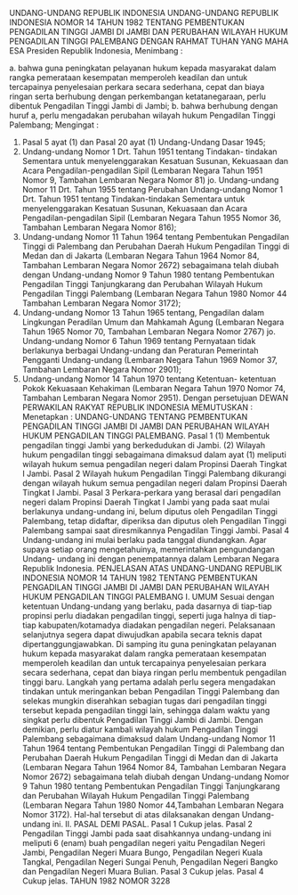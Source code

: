  UNDANG-UNDANG REPUBLIK INDONESIA UNDANG-UNDANG REPUBLIK INDONESIA NOMOR 14 TAHUN 1982 TENTANG PEMBENTUKAN PENGADILAN TINGGI JAMBI DI JAMBI DAN PERUBAHAN WILAYAH HUKUM PENGADILAN TINGGI PALEMBANG
DENGAN RAHMAT TUHAN YANG MAHA ESA Presiden Republik Indonesia,
Menimbang :

a. bahwa guna peningkatan pelayanan hukum kepada masyarakat dalam rangka pemerataan kesempatan memperoleh keadilan dan untuk tercapainya penyelesaian perkara secara sederhana, cepat dan biaya ringan serta berhubung dengan perkembangan ketatanegaraan, perlu dibentuk Pengadilan Tinggi Jambi di Jambi;
b. bahwa berhubung dengan huruf a, perlu mengadakan perubahan wilayah hukum Pengadilan Tinggi Palembang;
Mengingat :

1. Pasal 5 ayat (1) dan Pasal 20 ayat (1) Undang-Undang Dasar 1945;
2. Undang-undang Nomor 1 Drt. Tahun 1951 tentang Tindakan- tindakan Sementara untuk menyelenggarakan Kesatuan Susunan, Kekuasaan dan Acara Pengadilan-pengadilan Sipil (Lembaran Negara Tahun 1951 Nomor 9, Tambahan Lembaran Negara Nomor 81) jo. Undang-undang Nomor 11 Drt. Tahun 1955 tentang Perubahan Undang-undang Nomor 1 Drt. Tahun 1951 tentang Tindakan-tindakan Sementara untuk menyelenggarakan Kesatuan Susunan, Kekuasaan dan Acara Pengadilan-pengadilan Sipil (Lembaran Negara Tahun 1955 Nomor 36, Tambahan Lembaran Negara Nomor 816);
3. Undang-undang Nomor 11 Tahun 1964 tentang Pembentukan Pengadilan Tinggi di Palembang dan Perubahan Daerah Hukum Pengadilan Tinggi di Medan dan di Jakarta (Lembaran Negara Tahun 1964 Nomor 84, Tambahan Lembaran Negara Nomor 2672) sebagaimana telah diubah dengan Undang-undang Nomor 9 Tahun 1980 tentang Pembentukan Pengadilan Tinggi Tanjungkarang dan Perubahan Wilayah Hukum Pengadilan Tinggi Palembang (Lembaran Negara Tahun 1980 Nomor 44 Tambahan Lembaran Negara Nomor 3172);
4. Undang-undang Nomor 13 Tahun 1965 tentang, Pengadilan dalam Lingkungan Peradilan Umum dan Mahkamah Agung (Lembaran Negara Tahun 1965 Nomor 70, Tambahan Lembaran Negara Nomor 2767) jo. Undang-undang Nomor 6 Tahun 1969 tentang Pernyataan tidak berlakunya berbagai Undang-undang dan Peraturan Pemerintah Pengganti Undang-undang (Lembaran Negara Tahun 1969 Nomor 37, Tambahan Lembaran Negara Nomor 2901);
5. Undang-undang Nomor 14 Tahun 1970 tentang Ketentuan- ketentuan Pokok Kekuasaan Kehakiman (Lembaran Negara Tahun 1970 Nomor 74, Tambahan Lembaran Negara Nomor 2951). Dengan persetujuan DEWAN PERWAKILAN RAKYAT REPUBLIK INDONESIA
MEMUTUSKAN :
 Menetapkan : UNDANG-UNDANG TENTANG PEMBENTUKAN PENGADILAN TINGGI JAMBI DI JAMBI DAN PERUBAHAN WILAYAH HUKUM PENGADILAN TINGGI PALEMBANG.
Pasal 1
(1) Membentuk pengadilan tinggi Jambi yang berkedudukan di Jambi.
(2) Wilayah hukum pengadilan tinggi sebagaimana dimaksud dalam ayat (1) meliputi wilayah hukum semua pengadilan negeri dalam Propinsi Daerah Tingkat I Jambi.
Pasal 2
Wilayah hukum Pengadilan Tinggi Palembang dikurangi dengan wilayah hukum semua pengadilan negeri dalam Propinsi Daerah Tingkat I Jambi.
Pasal 3
Perkara-perkara yang berasal dari pengadilan negeri dalam Propinsi Daerah Tingkat I Jambi yang pada saat mulai berlakunya undang-undang ini, belum diputus oleh Pengadilan Tinggi Palembang, tetap didaftar, diperiksa dan diputus oleh Pengadilan Tinggi Palembang sampai saat diresmikannya Pengadilan Tinggi Jambi.
Pasal 4
Undang-undang ini mulai berlaku pada tanggal diundangkan. Agar supaya setiap orang mengetahuinya, memerintahkan pengundangan Undang- undang ini dengan penempatannya dalam Lembaran Negara Republik Indonesia. PENJELASAN ATAS UNDANG-UNDANG REPUBLIK INDONESIA NOMOR 14 TAHUN 1982 TENTANG PEMBENTUKAN PENGADILAN TINGGI JAMBI DI JAMBI DAN PERUBAHAN WILAYAH HUKUM PENGADILAN TINGGI PALEMBANG I. UMUM Sesuai dengan ketentuan Undang-undang yang berlaku, pada dasarnya di tiap-tiap propinsi perlu diadakan pengadilan tinggi, seperti juga halnya di tiap-tiap kabupaten/kotamadya diadakan pengadilan negeri. Pelaksanaan selanjutnya segera dapat diwujudkan apabila secara teknis dapat dipertanggungjawabkan. Di samping itu guna peningkatan pelayanan hukum kepada masyarakat dalam rangka pemerataan kesempatan memperoleh keadilan dan untuk tercapainya penyelesaian perkara secara sederhana, cepat dan biaya ringan perlu membentuk pengadilan tinggi baru. Langkah yang pertama adalah perlu segera mengadakan tindakan untuk meringankan beban Pengadilan Tinggi Palembang dan selekas mungkin diserahkan sebagian tugas dari pengadilan tinggi tersebut kepada pengadilan tinggi lain, sehingga dalam waktu yang singkat perlu dibentuk Pengadilan Tinggi Jambi di Jambi. Dengan demikian, perlu diatur kambali wilayah hukum Pengadilan Tinggi Palembang sebagaimana dimaksud dalam Undang-undang Nomor 11 Tahun 1964 tentang Pembentukan Pengadilan Tinggi di Palembang dan Perubahan Daerah Hukum Pengadilan Tinggi di Medan dan di Jakarta (Lembaran Negara Tahun 1964 Nomor 84, Tambahan Lembaran Negara Nomor 2672) sebagaimana telah diubah dengan Undang-undang Nomor 9 Tahun 1980 tentang Pembentukan Pengadilan Tinggi Tanjungkarang dan Perubahan Wilayah Hukum Pengadilan Tinggi Palembang (Lembaran Negara Tahun 1980 Nomor 44,Tambahan Lembaran Negara Nomor 3172). Hal-hal tersebut di atas dilaksanakan dengan Undang-undang ini. II. PASAL DEMI PASAL.
Pasal 1
Cukup jelas.
Pasal 2
Pengadilan Tinggi Jambi pada saat disahkannya undang-undang ini meliputi 6 (enam) buah pengadilan negeri yaitu Pengadilan Negeri Jambi, Pengadilan Negeri Muara Bungo, Pengadilan Negeri Kuala Tangkal, Pengadilan Negeri Sungai Penuh, Pengadilan Negeri Bangko dan Pengadilan Negeri Muara Bulian.
Pasal 3
Cukup jelas.
Pasal 4
Cukup jelas. TAHUN 1982 NOMOR 3228